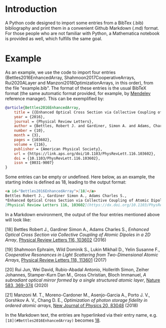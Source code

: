 # Introduction
A Python code designed to import some entries from a BibTex (.bib) bibliography and print them in a convenient Github Markdown (.md) format. For those people who are not familiar with Python, a Mathematica notebook is provided as well, which fulfills the same goal.

# Example

As an example, we use the code to import four entries (Bettles2016EnhancedArray, Shahmoon2017CooperativeArrays, Rui2020ALayer and Manzoni2018OptimizationArrays, in this order), from the file "example.bib". The format of these entries is the usual BibTeX format (the same automatic format provided, for example, by [Mendeley](https://www.mendeley.com/search/) reference manager). This can be exemplified by:

```BibTex
@article{Bettles2016EnhancedArray,
    title = {{Enhanced Optical Cross Section via Collective Coupling of Atomic Dipoles in a 2D Array}},
    year = {2016},
    journal = {Physical Review Letters},
    author = {Bettles, Robert J. and Gardiner, Simon A. and Adams, Charles S.},
    number = {10},
    month = {3},
    pages = {103602},
    volume = {116},
    publisher = {American Physical Society},
    url = {https://link.aps.org/doi/10.1103/PhysRevLett.116.103602},
    doi = {10.1103/PhysRevLett.116.103602},
    issn = {0031-9007}
}
```
Some entries can be empty or undefined. 
Here below, as an example, the starting index is defined as 18, leading to the output format:

```Markdown
<a id="Bettles2016EnhancedArray">[18]</a>
Bettles Robert J., Gardiner Simon A., Adams Charles S.,
*Enhanced Optical Cross Section via Collective Coupling of Atomic Dipoles in a 2D Array*,
[Physical Review Letters 116, 103602](https://dx.doi.org/10.1103/PhysRevLett.116.103602) (2016)
```

In a Markdown environment, the output of the four entries mentioned above will look like:

<a id="Bettles2016EnhancedArray">[18]</a>
Bettles Robert J., Gardiner Simon A., Adams Charles S.,
*Enhanced Optical Cross Section via Collective Coupling of Atomic Dipoles in a 2D Array*,
[Physical Review Letters 116, 103602](https://dx.doi.org/10.1103/PhysRevLett.116.103602) (2016)

<a id="Shahmoon2017CooperativeArrays">[19]</a>
Shahmoon Ephraim, Wild Dominik S., Lukin Mikhail D., Yelin Susanne F.,
*Cooperative Resonances in Light Scattering from Two-Dimensional Atomic Arrays*,
[Physical Review Letters 118, 113601](https://dx.doi.org/10.1103/PhysRevLett.118.113601) (2017)

<a id="Rui2020ALayer">[20]</a>
Rui Jun, Wei David, Rubio-Abadal Antonio, Hollerith Simon, Zeiher Johannes, Stamper-Kurn Dan M., Gross Christian, Bloch Immanuel,
*A subradiant optical mirror formed by a single structured atomic layer*,
[Nature 583, 369-374](https://dx.doi.org/10.1038/s41586-020-2463-x) (2020)

<a id="Manzoni2018OptimizationArrays">[21]</a>
Manzoni M. T., Moreno-Cardoner M., Asenjo-Garcia A., Porto J. V., Gorshkov A. V., Chang D. E.,
*Optimization of photon storage fidelity in ordered atomic arrays*,
[New Journal of Physics 20, 83048](https://dx.doi.org/10.1088/1367-2630/aadb74) (2018)

In the Markdown text, the entries are hyperlinked via their entry name, e.g. `[18](#Bettles2016EnhancedArray)` becomes [18](#Bettles2016EnhancedArray). 


